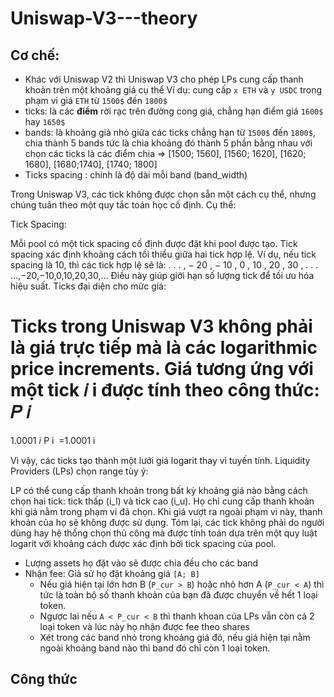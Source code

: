 # Uniswap-V3---theory

## Cơ chế:
- Khác với Uniswap V2 thì Uniswap V3 cho phép LPs cung cấp thanh khoản trên một khoảng giá cụ thể
  Ví dụ: cung cấp `x ETH` và `y USDC` trong phạm vi giá `ETH` từ `1500$` đến `1800$`
- ticks: là các **điểm** rời rạc trên đường cong giá, chẳng hạn điểm giá `1600$` hay `1650$`
- bands: là khoảng giá nhỏ giữa các ticks chẳng hạn từ `1500$` đến `1800$`, chia thành 5 bands tức là chia khoảng đó thành 5 phần bằng nhau với chọn các ticks là các điểm chia
  => [1500; 1560], [1560; 1620], [1620; 1680], [1680;1740], [1740; 1800]
- Ticks spacing : chinh là độ dài mỗi band (band_width)

Trong Uniswap V3, các tick không được chọn sẵn một cách cụ thể, nhưng chúng tuân theo một quy tắc toán học cố định. Cụ thể:

Tick Spacing:

Mỗi pool có một tick spacing cố định được đặt khi pool được tạo.
Tick spacing xác định khoảng cách tối thiểu giữa hai tick hợp lệ. Ví dụ, nếu tick spacing là 10, thì các tick hợp lệ sẽ là:
.
.
.
,
−
20
,
−
10
,
0
,
10
,
20
,
30
,
.
.
.
...,−20,−10,0,10,20,30,...
Điều này giúp giới hạn số lượng tick để tối ưu hóa hiệu suất.
Ticks đại diện cho mức giá:

Ticks trong Uniswap V3 không phải là giá trực tiếp mà là các logarithmic price increments.
Giá tương ứng với một tick 
𝑖
i được tính theo công thức:
𝑃
𝑖
=
1.0001
𝑖
P 
i
​
 =1.0001 
i
 
Vì vậy, các ticks tạo thành một lưới giá logarit thay vì tuyến tính.
Liquidity Providers (LPs) chọn range tùy ý:

LP có thể cung cấp thanh khoản trong bất kỳ khoảng giá nào bằng cách chọn hai tick: tick thấp (i_l) và tick cao (i_u).
Họ chỉ cung cấp thanh khoản khi giá nằm trong phạm vi đã chọn. Khi giá vượt ra ngoài phạm vi này, thanh khoản của họ sẽ không được sử dụng.
Tóm lại, các tick không phải do người dùng hay hệ thống chọn thủ công mà được tính toán dựa trên một quy luật logarit với khoảng cách được xác định bởi tick spacing của pool.


- Lượng assets họ đặt vào sẽ được chia đều cho các band
- Nhận fee: Giả sử họ đặt khoảng giá `[A; B]`
  - Nếu giá hiện tại lớn hơn B (`P_cur > B`) hoặc nhỏ hơn A (`P_cur < A`) thì tức là toàn bộ số thanh khoản của bạn đã được chuyển về hết 1 loại token.
  - Ngược lai nếu `A < P_cur < B` thì thanh khoan của LPs vẫn còn cả 2 loại token và lúc này họ nhận được fee theo shares
  - Xét trong các band nhỏ trong khoảng giá đó, nếu giá hiện tại nằm ngoài khoảng band nào thì band đó chỉ còn 1 loại token.
 
## Công thức
 
